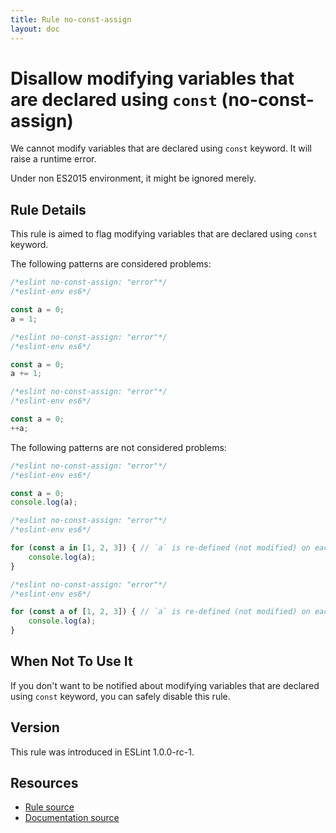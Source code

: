 ```yaml
---
title: Rule no-const-assign
layout: doc
---
```

<!-- Note: No pull requests accepted for this file. See README.md in the root directory for details. -->

# Disallow modifying variables that are declared using `const` (no-const-assign)

We cannot modify variables that are declared using `const` keyword.
It will raise a runtime error.

Under non ES2015 environment, it might be ignored merely.

## Rule Details

This rule is aimed to flag modifying variables that are declared using `const` keyword.

The following patterns are considered problems:

```js
/*eslint no-const-assign: "error"*/
/*eslint-env es6*/

const a = 0;
a = 1;
```

```js
/*eslint no-const-assign: "error"*/
/*eslint-env es6*/

const a = 0;
a += 1;
```

```js
/*eslint no-const-assign: "error"*/
/*eslint-env es6*/

const a = 0;
++a;
```

The following patterns are not considered problems:

```js
/*eslint no-const-assign: "error"*/
/*eslint-env es6*/

const a = 0;
console.log(a);
```

```js
/*eslint no-const-assign: "error"*/
/*eslint-env es6*/

for (const a in [1, 2, 3]) { // `a` is re-defined (not modified) on each loop step.
    console.log(a);
}
```

```js
/*eslint no-const-assign: "error"*/
/*eslint-env es6*/

for (const a of [1, 2, 3]) { // `a` is re-defined (not modified) on each loop step.
    console.log(a);
}
```

## When Not To Use It

If you don't want to be notified about modifying variables that are declared using `const` keyword, you can safely disable this rule.

## Version

This rule was introduced in ESLint 1.0.0-rc-1.

## Resources

* [Rule source](https://github.com/eslint/eslint/tree/master/lib/rules/no-const-assign.js)
* [Documentation source](https://github.com/eslint/eslint/tree/master/docs/rules/no-const-assign.md)
